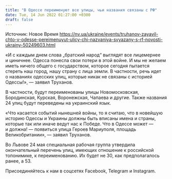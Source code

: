 ```yaml
---
title: "В Одессе переименуют все улицы, чьи названия связаны с РФ"
date: Tue, 14 Jun 2022 01:27:00 +0300
draft: false
---
```

Источник: Новое Время https://nv.ua/ukraine/events/truhanov-zayavil-chto-v-odesse-pereimenuyut-ulicy-chi-nazvaniya-svyazany-s-rf-novosti-ukrainy-50249603.html


«И с каждым днем слова „братский народ“ выглядят все лицемернее и циничнее. Одесса понесла свои потери в этой войне. И мы не желаем иметь ничего общего с государством, которое сегодня пытается стереть наш город, нашу страну с лица земли. В частности, речь идет о названиях одесских улиц, которые никак не связаны с историей Одессы!», — заявил Труханов.

В частности, будут переименованы улицы Новомосковская, Бородинская, Курская, Воронежская, Чапаева и другие. Также названия 24 улиц будут переведены на украинский язык.

«Что касается событий нынешней войны, то я считаю, что в новейшую историю Одессы и Украины должны быть вписаны имена и страны, которые так или иначе ведут нас к Победе. Что в Одессе может — и должна! — появиться улица Героев Мариуполя, площадь Великобритании», — заявил Труханов.

Во Львове 24 мая специальная рабочая группа утвердила окончательный перечень улиц, имеющих отношение к российской топонимике, к переименованию. Их будет не 30, как предполагалось ранее, а 53.

Присоединяйтесь к нам в соцсетях Facebook, Telegram и Instagram.
